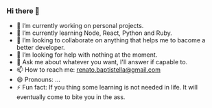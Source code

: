 ### Hi there 👋

- 🔭 I’m currently working on personal projects.
- 🌱 I’m currently learning Node, React, Python and Ruby.
- 👯 I’m looking to collaborate on anything that helps me to bacome a better developer.
- 🤔 I’m looking for help with nothing at the moment.
- 💬 Ask me about whatever you want, I'll answer if capable to.
- 📫 How to reach me: renato.baptistella@gmail.com
- 😄 Pronouns: ...
- ⚡ Fun fact: If you thing some learning is not needed in life. It will eventually come to bite you in the ass.
